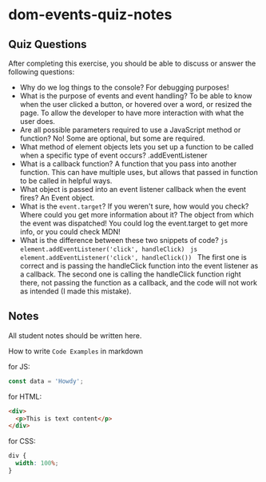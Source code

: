 # dom-events-quiz-notes

## Quiz Questions

After completing this exercise, you should be able to discuss or answer the following questions:

- Why do we log things to the console?
  For debugging purposes!
- What is the purpose of events and event handling?
  To be able to know when the user clicked a button, or hovered over a word, or resized the page. To allow the developer to have more interaction with what the user does.
- Are all possible parameters required to use a JavaScript method or function?
  No! Some are optional, but some are required.
- What method of element objects lets you set up a function to be called when a specific type of event occurs?
  .addEventListener
- What is a callback function?
  A function that you pass into another function. This can have multiple uses, but allows that passed in function to be called in helpful ways.
- What object is passed into an event listener callback when the event fires?
  An Event object.
- What is the `event.target`? If you weren't sure, how would you check? Where could you get more information about it?
  The object from which the event was dispatched! You could log the event.target to get more info, or you could check MDN!
- What is the difference between these two snippets of code?
  `js
    element.addEventListener('click', handleClick)
    `
  `js
    element.addEventListener('click', handleClick())
    `
  The first one is correct and is passing the handleClick function into the event listener as a callback. The second one is calling the handleClick function right there, not passing the function as a callback, and the code will not work as intended (I made this mistake).

## Notes

All student notes should be written here.

How to write `Code Examples` in markdown

for JS:

```javascript
const data = 'Howdy';
```

for HTML:

```html
<div>
  <p>This is text content</p>
</div>
```

for CSS:

```css
div {
  width: 100%;
}
```
